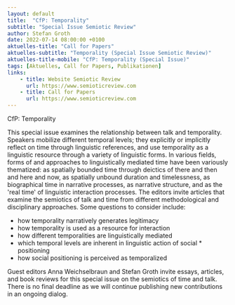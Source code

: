 ```yaml
---
layout: default
title:  "CfP: Temporality"
subtitle: "Special Issue Semiotic Review"
author: Stefan Groth
date: 2022-07-14 08:00:00 +0100
aktuelles-title: "Call for Papers"
aktuelles-subtitle: "Temporality (Special Issue Semiotic Review)"
aktuelles-title-mobile: "CfP: Temporality (Special Issue)"
tags: [Aktuelles, Call for Papers, Publikationen]
links:
    - title: Website Semiotic Review
      url: https://www.semioticreview.com
    - title: Call for Papers
      url: https://www.semioticreview.com
---
```

CfP: Temporality

This special issue examines the relationship between talk and temporality. Speakers mobilize different temporal levels; they explicitly or implicitly reflect on time through linguistic references, and use temporality as a linguistic resource through a variety of linguistic forms. In various fields, forms of and approaches to linguistically mediated time have been variously thematized: as spatially bounded time through deictics of there and then and here and now, as spatially unbound duration and timelessness, as biographical time in narrative processes, as narrative structure, and as the 'real time‛ of linguistic interaction processes. The editors invite articles that examine the semiotics of talk and time from different methodological and disciplinary approaches. Some questions to consider include: 

* how temporality narratively generates legitimacy 
* how temporality is used as a resource for interaction
* how different temporalities are linguistically mediated
* which temporal levels are inherent in linguistic action of social * positioning
* how social positioning is perceived as temporalized

Guest editors Anna Weichselbraun and Stefan Groth invite essays, articles, and book reviews for this special issue on the semiotics of time and talk. There is no final deadline as we will continue publishing new contributions in an ongoing dialog.
